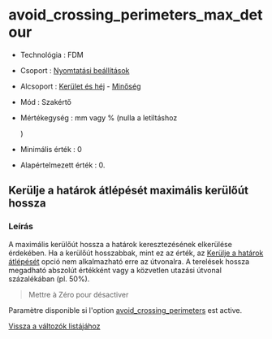 # avoid\_crossing\_perimeters\_max\_detour

* Technológia : FDM
* Csoport : [Nyomtatási beállítások](../../../konfig/print_settings)
* Alcsoport : [Kerület és héj](../../beallitasok/print_settings.md#périmètre-et-enveloppe) - [Minőség](../../beallitasok/print_settings.md#qualité)
* Mód : Szakértő
* Mértékegység : mm vagy % \(nulla a letiltáshoz

  \)

* Minimális érték :  0
* Alapértelmezett érték : 0.

## Kerülje a határok átlépését maximális kerülőút hossza

### Leírás

A maximális kerülőút hossza a határok keresztezésének elkerülése érdekében. Ha a kerülőút hosszabbak, mint ez az érték, az [Kerülje a határok átlépését](avoid_crossing_perimeters.md) opció nem alkalmazható erre az útvonalra. A terelések hossza megadható abszolút értékként vagy a közvetlen utazási útvonal százalékában \(pl. 50%\).

> Mettre à Zéro pour désactiver

Paramètre disponible si l'option [avoid\_crossing\_perimeters](avoid_crossing_perimeters.md) est active.

[Vissza a változók listájához](../../variable_list)

